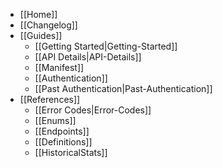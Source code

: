 * [[Home]]
* [[Changelog]]
* [[Guides]]
  * [[Getting Started|Getting-Started]]
  * [[API Details|API-Details]]
  * [[Manifest]]
  * [[Authentication]]
  * [[Past Authentication|Past-Authentication]]
* [[References]]
  * [[Error Codes|Error-Codes]]
  * [[Enums]]
  * [[Endpoints]]
  * [[Definitions]]
  * [[HistoricalStats]]